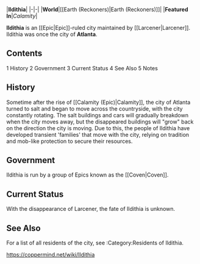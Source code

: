 |**Ildithia**|
|-|-|
|**World**|[[Earth (Reckoners)\|Earth (Reckoners)]]|
|**Featured In**|*Calamity*|

**IIdithia** is an [[Epic\|Epic]]-ruled city maintained by [[Larcener\|Larcener]]. Ildithia was once the city of **Atlanta**.

## Contents

1 History
2 Government
3 Current Status
4 See Also
5 Notes


## History
Sometime after the rise of [[Calamity (Epic)\|Calamity]], the city of Atlanta turned to salt and began to move across the countryside, with the city constantly rotating. The salt buildings and cars will gradually breakdown when the city moves away, but the disappeared buildings will "grow" back on the direction the city is moving. Due to this, the people of Ildithia have developed transient 'families' that move with the city, relying on tradition and mob-like protection to secure their resources.

## Government
Ildithia is run by a group of Epics known as the [[Coven\|Coven]].

## Current Status
With the disappearance of Larcener, the fate of Ildithia is unknown.

## See Also
For a list of all residents of the city, see :Category:Residents of Ildithia.


https://coppermind.net/wiki/Ildithia